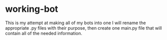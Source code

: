 # working-bot
This is my attempt at making all of my bots into one
I will rename the appropriate .py files with their purpose, then create one main.py file that will contain all of the needed information.
